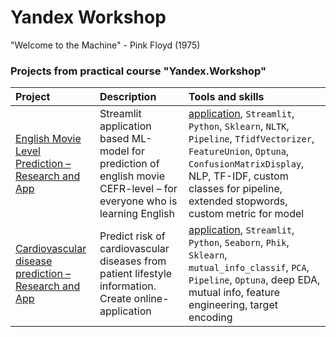 # Yandex Workshop
"Welcome to the Machine" - Pink Floyd (1975)

### Projects from practical course "Yandex.Workshop"

| Project               | Description           | Tools and skills          |
|:----------------------|:----------------------|:--------------------------|
| [English Movie Level Prediction – Research and App](https://github.com/Nanobelka/english_subtitles_level) | Streamlit application based ML-model for prediction of english movie CEFR-level – for everyone who is learning English | [application](https://movie-level.streamlit.app/), `Streamlit`, `Python`, `Sklearn`, `NLTK`, `Pipeline`, `TfidfVectorizer`, `FeatureUnion`, `Optuna`, `ConfusionMatrixDisplay`, NLP, TF-IDF, custom classes for pipeline, extended stopwords, custom metric for model |
| [Cardiovascular disease prediction – Research and App](https://github.com/Nanobelka/cardiovascular_disease_prediction) | Predict risk of cardiovascular diseases from patient lifestyle information. Create online-application | [application](https://cardiovascular-disease-prediction.streamlit.app/), `Streamlit`, `Python`, `Seaborn`, `Phik`, `Sklearn`, `mutual_info_classif`, `PCA`, `Pipeline`, `Optuna`, deep EDA, mutual info, feature engineering, target encoding |
